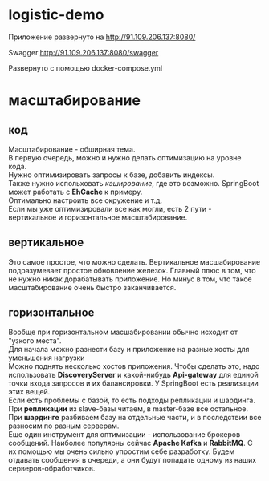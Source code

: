 # logistic-demo
Приложение развернуто на http://91.109.206.137:8080/  

Swagger http://91.109.206.137:8080/swagger  

Развернуто с помощью docker-compose.yml  

# масштабирование
## код
Масштабирование - обширная тема.  
В первую очередь, можно и нужно делать оптимизацию на уровне кода.  
Нужно оптимизировать запросы к базе, добавить индексы.  
Также нужно испольховать *кэширование*, где это возможно. SpringBoot может работать с **EhCache** к примеру.  
Оптимально настроить все окружение и т.д.  
Если мы уже оптимизировали все как могли, есть 2 пути - вертикальное и горизонтальное масштабирование.  
## вертикальное
Это самое простое, что можно сделать. Вертикальное масшабирование подразумевает простое обновление железок.
Главный плюс в том, что не нужно никак дорабатывать приложение. Но минус в том, что такое масштабирование очень быстро заканчивается.
## горизонтальное
Вообще при горизонтальном масшабировании обычно исходит от "узкого места".  
Для начала можно разнести базу и приложение на разные хосты для уменьшения нагрузки  
Можно поднять несколько хостов приложения. Чтобы сделать это, надо использовать **DiscoveryServer** и какой-нибудь **Api-gateway** для единой точки входа запросов и их балансировки. У SpringBoot есть реализации этих вещей.  
Если есть проблемы с базой, то есть подходы репликации и шардинга. При **репликации** из slave-базы читаем, в master-базе все остальное.  
При **шардинге** разбиваем базу на отдельные части, и в последствии все разносим по разным серверам.  
Еще один инструмент для оптимизации - использование брокеров сообщений. Наиболее популярны сейчас **Apache Kafka** и **RabbitMQ**. С их помощью мы очень сильно упростим себе разработку. Будем отдавать сообщения в очереди, а они будут попадать одному из наших серверов-обработчиков.   